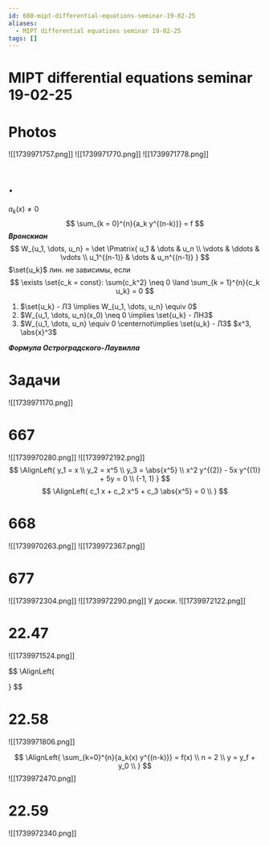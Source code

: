 ```yaml
---
id: 680-mipt-differential-equations-seminar-19-02-25
aliases:
  - MIPT differential equations seminar 19-02-25
tags: []
---
```


# MIPT differential equations seminar 19-02-25
# Photos
![[1739971757.png]]
![[1739971770.png]]
![[1739971778.png]]

# .
$a_k(x) \neq 0$
$$
\sum_{k = 0}^{n}{a_k y^{(n-k)}} = f
$$
***Вронскиан***
$$
W_{u_1, \dots, u_n} = \det \Pmatrix{
u_1 & \dots & u_n \\
\vdots & \ddots & \vdots \\
u_1^{(n-1)} & \dots & u_n^{(n-1)}
}
$$
$\set{u_k}$ лин. не зависимы, если
 $$
\exists \set{c_k = const}: \sum{c_k^2} \neq 0 \land \sum_{k = 1}^{n}{c_k u_k} = 0
$$
1. $\set{u_k} - ЛЗ \implies W_{u_1, \dots, u_n} \equiv 0$ 
2. $W_{u_1, \dots, u_n}(x_0) \neq 0 \implies \set{u_k} - ЛНЗ$ 
3. $W_{u_1, \dots, u_n} \equiv 0 \centernot\implies \set{u_k} - ЛЗ$ 
$x^3, \abs{x}^3$

***Формула Остроградского-Лаувилла***

# Задачи
![[1739971170.png]]

# 667
![[1739970280.png]]
![[1739972192.png]]
$$
\AlignLeft{
y_1 = x \\
y_2 = x^5 \\
y_3 = \abs{x^5} \\
x^2 y^{(2)} - 5x y^{(1)} + 5y = 0 \\
(-1, 1)
}
$$
$$
\AlignLeft{
c_1 x + c_2 x^5 + c_3 \abs{x^5} = 0 \\
}
$$

# 668
![[1739970263.png]]
![[1739972367.png]]

# 677
![[1739972304.png]]
![[1739972290.png]]
У доски.
![[1739972122.png]]

# 22.47
![[1739971524.png]]

$$
\AlignLeft{

}
$$

# 22.58
![[1739971806.png]]

$$
\AlignLeft{
\sum_{k=0}^{n}{a_k(x) y^{(n-k)}} = f(x) \\
n = 2 \\
y = y_f + y_0 \\
}
$$
![[1739972470.png]]

# 22.59
![[1739972340.png]]

